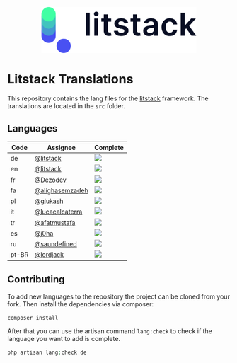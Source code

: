 <p align="center">
    <img width="350px" style="max-width:100%;" src="https://raw.githubusercontent.com/litstack/art/master/logo/png/litstack_logo.png">
</p>

# Litstack Translations

This repository contains the lang files for the [litstack](https://litstack.io)
framework. The translations are located in the `src` folder.

## Languages

<div class="languages-start"></div>

| Code | Assignee                                 | Complete                                                     |
| ---- | ---------------------------------------- | ------------------------------------------------------------ |
| de   | [@litstack](https://github.com/litstack) | <img src="https://img.shields.io/badge/-complete-%239ff2ae"> |
| en   | [@litstack](https://github.com/litstack) | <img src="https://img.shields.io/badge/-complete-%239ff2ae"> |
| fr   | [@Dezodev](https://github.com/Dezodev) | <img src="https://img.shields.io/badge/-complete-%239ff2ae"> |
| fa   | [@alighasemzadeh](https://github.com/alighasemzadeh) | <img src="https://img.shields.io/badge/-complete-%239ff2ae"> |
| pl   | [@glukash](https://github.com/glukash) | <img src="https://img.shields.io/badge/-complete-%239ff2ae"> |
| it   | [@lucacalcaterra](https://github.com/lucacalcaterra) | <img src="https://img.shields.io/badge/-complete-%239ff2ae"> |
| tr   | [@afatmustafa](https://github.com/afatmustafa) | <img src="https://img.shields.io/badge/-complete-%239ff2ae"> |
| es   | [@j0ha](https://github.com/j0ha) | <img src="https://img.shields.io/badge/-complete-%239ff2ae"> |
| ru   | [@saundefined](https://github.com/saundefined) | <img src="https://img.shields.io/badge/-complete-%239ff2ae"> |
| pt-BR   | [@lordjack](https://github.com/lordjack) | <img src="https://img.shields.io/badge/-1%20missing-%23f67693"> |

<div class="languages-end"></div>

## Contributing

To add new languages to the repository the project can be cloned from your fork.
Then install the dependencies via composer:

```shell
composer install
```

After that you can use the artisan command `lang:check` to check if the language
you want to add is complete.

```php
php artisan lang:check de
```
